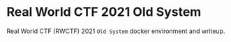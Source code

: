 # Real World CTF 2021 Old System

Real World CTF (RWCTF) 2021 `Old System` docker environment and writeup.
